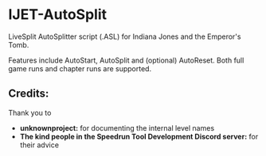 # IJET-AutoSplit
LiveSplit AutoSplitter script (.ASL) for Indiana Jones and the Emperor's Tomb.

Features include AutoStart, AutoSplit and (optional) AutoReset. Both full game runs and chapter runs are supported.

## Credits:
Thank you to
- **unknownproject:** for documenting the internal level names
- **The kind people in the Speedrun Tool Development Discord server:** for their advice
